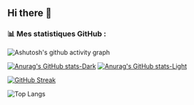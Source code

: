 ## Hi there 👋

### 📊 Mes statistiques GitHub :

![Ashutosh's github activity graph](https://github-readme-activity-graph.vercel.app/graph?username=bpiaple)

[![Anurag's GitHub stats-Dark](https://github-readme-stats.vercel.app/api?username=anuraghazra&show_icons=true&theme=dark#gh-dark-mode-only)](https://github.com/bpiaple)
[![Anurag's GitHub stats-Light](https://github-readme-stats.vercel.app/api?username=anuraghazra&show_icons=true&theme=default#gh-light-mode-only)](https://github.com/bpiaple)

[![GitHub Streak](https://streak-stats.demolab.com/?user=bpiaple&theme=dark)](https://git.io/streak-stats)

![Top Langs](https://github-readme-stats.vercel.app/api/top-langs/?username=bpiaple&layout=compact&theme=dark)
